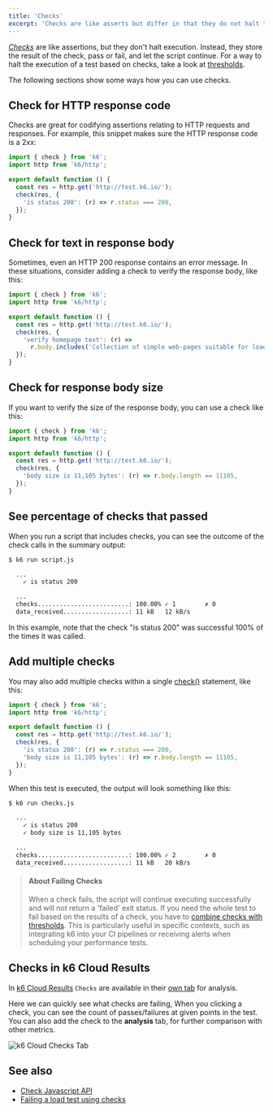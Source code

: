 ```yaml
---
title: 'Checks'
excerpt: 'Checks are like asserts but differ in that they do not halt the execution, instead, they just store the result of the check, pass or fail, and let the script execution continue.'
---
```


[*Checks*](/javascript-api/k6/check-val-sets-tags/) are like assertions, but they don't halt execution.
Instead, they store the result of the check, pass or fail, and let the script continue.
For a way to halt the execution of a test based on checks, take a look at [thresholds](/using-k6/thresholds).

The following sections show some ways how you can use checks.

## Check for HTTP response code

Checks are great for codifying assertions relating to HTTP requests and responses.
For example, this snippet makes sure the HTTP response code is a 2xx:

<CodeGroup lineNumbers={[true]}>

```javascript
import { check } from 'k6';
import http from 'k6/http';

export default function () {
  const res = http.get('http://test.k6.io/');
  check(res, {
    'is status 200': (r) => r.status === 200,
  });
}
```

</CodeGroup>

## Check for text in response body

Sometimes, even an HTTP 200 response contains an error message.
In these situations, consider adding a check to verify the response body, like this:

<CodeGroup lineNumbers={[true]}>

```javascript
import { check } from 'k6';
import http from 'k6/http';

export default function () {
  const res = http.get('http://test.k6.io/');
  check(res, {
    'verify homepage text': (r) =>
      r.body.includes('Collection of simple web-pages suitable for load testing'),
  });
}
```

</CodeGroup>

## Check for response body size

If you want to verify the size of the response body, you can use a check like this:

<CodeGroup lineNumbers={[true]}>

```javascript
import { check } from 'k6';
import http from 'k6/http';

export default function () {
  const res = http.get('http://test.k6.io/');
  check(res, {
    'body size is 11,105 bytes': (r) => r.body.length == 11105,
  });
}
```

</CodeGroup>

## See percentage of checks that passed

When you run a script that includes checks, you can see the outcome of the check calls in the summary output:

<CodeGroup lineNumbers={[false]}>

```bash
$ k6 run script.js

  ...
    ✓ is status 200

  ...
  checks.........................: 100.00% ✓ 1        ✗ 0
  data_received..................: 11 kB   12 kB/s
```

</CodeGroup>

In this example, note that the check "is status 200" was successful 100% of the times it was called.

## Add multiple checks

You may also add multiple checks within a single [check()](/javascript-api/k6/check-val-sets-tags) statement, like this:

<CodeGroup lineNumbers={[true]}>

```javascript
import { check } from 'k6';
import http from 'k6/http';

export default function () {
  const res = http.get('http://test.k6.io/');
  check(res, {
    'is status 200': (r) => r.status === 200,
    'body size is 11,105 bytes': (r) => r.body.length == 11105,
  });
}
```

</CodeGroup>

When this test is executed, the output will look something like this:

<CodeGroup lineNumbers={[false]}>

```bash
$ k6 run checks.js

  ...
    ✓ is status 200
    ✓ body size is 11,105 bytes

  ...
  checks.........................: 100.00% ✓ 2        ✗ 0
  data_received..................: 11 kB   20 kB/s
```

</CodeGroup>

> #### About Failing Checks
>
> When a check fails, the script will continue executing successfully and will not return a 'failed' exit status.
> If you need the whole test to fail based on the results of a check, you have to [combine checks with thresholds](/using-k6/thresholds/#failing-a-load-test-using-checks).
> This is particularly useful in specific contexts, such as integrating k6 into your CI pipelines or receiving alerts when scheduling your performance tests.

## Checks in k6 Cloud Results

In [k6 Cloud Results](/cloud/analyzing-results/overview) `Checks` are available in their [own tab](/cloud/analyzing-results/checks-tab) for analysis.

Here we can quickly see what checks are failing,
When you clicking a check, you can see the count of passes/failures at given points in the test.
You can also add the check to the **analysis** tab, for further comparison with other metrics.

![k6 Cloud Checks Tab](./images/Checks/cloud-insights-checks-tab.png)

## See also

- [Check Javascript API](/javascript-api/k6/check-val-sets-tags/)
- [Failing a load test using checks](/using-k6/thresholds/#failing-a-load-test-using-checks)
